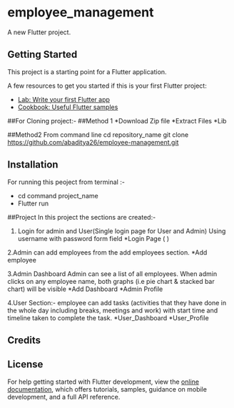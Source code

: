 # employee_management

A new Flutter project.

## Getting Started

This project is a starting point for a Flutter application.

A few resources to get you started if this is your first Flutter project:

- [Lab: Write your first Flutter app](https://docs.flutter.dev/get-started/codelab)
- [Cookbook: Useful Flutter samples](https://docs.flutter.dev/cookbook)


##For Cloning project:-
  ##Method 1
  *Download Zip file
  *Extract Files
  *Lib

  ##Method2
  From command line
  cd repository_name
  git clone https://github.com/abaditya26/employee-management.git

## Installation


  For running this peoject from terminal :-
  *  cd command project_name
  *  Flutter run




 ##Project
  In this project the sections are created:-
  1. Login for admin and User(Single login page for User and Admin)
     Using username with password form field
     *Login Page ( )
     


  2.Admin can add employees from the add employees section. 
    *Add employee

 
 
 3.Admin Dashboard 
    Admin can see a list of all employees. When admin clicks on any employee
    name, both graphs (i.e pie chart & stacked bar chart) will be visible
    *Add Dashboard
    *Admin Profile




   4.User Section:-
     employee can add tasks (activities that they have done in the whole day including
    breaks, meetings and work) with start time and timeline taken to complete the task.
    *User_Dashboard
    *User_Profile



## Credits

## License






For help getting started with Flutter development, view the
[online documentation](https://docs.flutter.dev/), which offers tutorials, samples, guidance on
mobile development, and a full API reference.
